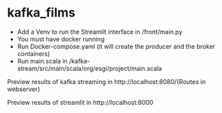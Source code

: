 # kafka_films
- Add a Venv to run the Streamlit interface in /front/main.py
- You must have docker running
- Run Docker-compose.yaml (it will create the producer and the broker containers)
- Run main.scala in /kafka-stream/src/main/scala/org/esgi/project/main.scala

Preview results of kafka streaming in http://localhost:8080/{Routes in webserver}

Preview results of streamlit in http://localhost:8000
